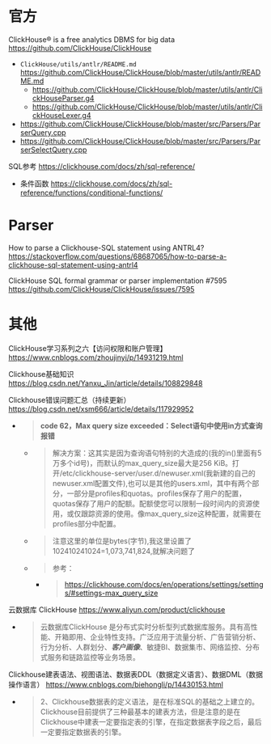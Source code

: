 
# 官方

ClickHouse® is a free analytics DBMS for big data https://github.com/ClickHouse/ClickHouse
- `ClickHouse/utils/antlr/README.md` https://github.com/ClickHouse/ClickHouse/blob/master/utils/antlr/README.md
  * https://github.com/ClickHouse/ClickHouse/blob/master/utils/antlr/ClickHouseParser.g4
  * https://github.com/ClickHouse/ClickHouse/blob/master/utils/antlr/ClickHouseLexer.g4
- https://github.com/ClickHouse/ClickHouse/blob/master/src/Parsers/ParserQuery.cpp
- https://github.com/ClickHouse/ClickHouse/blob/master/src/Parsers/ParserSelectQuery.cpp

SQL参考 https://clickhouse.com/docs/zh/sql-reference/
- 条件函数 https://clickhouse.com/docs/zh/sql-reference/functions/conditional-functions/

# Parser

How to parse a Clickhouse-SQL statement using ANTRL4? https://stackoverflow.com/questions/68687065/how-to-parse-a-clickhouse-sql-statement-using-antrl4

ClickHouse SQL formal grammar or parser implementation #7595 https://github.com/ClickHouse/ClickHouse/issues/7595

# 其他

ClickHouse学习系列之六【访问权限和账户管理】 https://www.cnblogs.com/zhoujinyi/p/14931219.html

Clickhouse基础知识 https://blog.csdn.net/Yanxu_Jin/article/details/108829848

Clickhouse错误问题汇总（持续更新） https://blog.csdn.net/xsm666/article/details/117929952
- > **code 62，Max query size exceeded：Select语句中使用in方式查询报错**
  * > 解决方案：这其实是因为查询语句特别的大造成的(我的in()里面有5万多个id号)，而默认的max_query_size最大是256 KiB。打开/etc/clickhouse-server/user.d/newuser.xml(我新建的自己的newuser.xml配置文件),也可以是其他的users.xml，其中有两个部分，一部分是profiles和quotas。profiles保存了用户的配置，quotas保存了用户的配额。配额使您可以限制一段时间内的资源使用，或仅跟踪资源的使用。像max_query_size这种配置，就需要在profiles部分中配置。
  * > 注意这里的单位是bytes(字节),我这里设置了102410241024=1,073,741,824,就解决问题了
  * > 参考：
    + > https://clickhouse.com/docs/en/operations/settings/settings/#settings-max_query_size

云数据库 ClickHouse https://www.aliyun.com/product/clickhouse
- > 云数据库ClickHouse 是分布式实时分析型列式数据库服务。具有高性能、开箱即用、企业特性支持。广泛应用于流量分析、广告营销分析、行为分析、人群划分、***客户画像***、敏捷BI、数据集市、网络监控、分布式服务和链路监控等业务场景。

Clickhouse建表语法、视图语法、数据表DDL（数据定义语言）、数据DML（数据操作语言） https://www.cnblogs.com/biehongli/p/14430153.html
- > 2、Clickhouse数据表的定义语法，是在标准SQL的基础之上建立的。Clickhouse目前提供了三种最基本的建表方法，但是注意的是在Clickhouse中建表一定要指定表的引擎，在指定数据表字段之后，最后一定要指定数据表的引擎。

